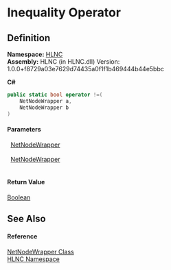 # Inequality Operator




## Definition
**Namespace:** <a href="N_HLNC">HLNC</a>  
**Assembly:** HLNC (in HLNC.dll) Version: 1.0.0+f8729a03e7629d74435a0f1f1b469444b44e5bbc

**C#**
``` C#
public static bool operator !=(
	NetNodeWrapper a,
	NetNodeWrapper b
)
```



#### Parameters
<dl><dt>  <a href="T_HLNC_NetNodeWrapper">NetNodeWrapper</a></dt><dd> </dd><dt>  <a href="T_HLNC_NetNodeWrapper">NetNodeWrapper</a></dt><dd> </dd></dl>

#### Return Value
<a href="https://learn.microsoft.com/dotnet/api/system.boolean" target="_blank" rel="noopener noreferrer">Boolean</a>

## See Also


#### Reference
<a href="T_HLNC_NetNodeWrapper">NetNodeWrapper Class</a>  
<a href="N_HLNC">HLNC Namespace</a>  
